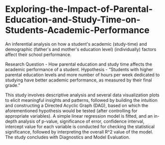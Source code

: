 # Exploring-the-Impact-of-Parental-Education-and-Study-Time-on-Students-Academic-Performance

An inferential analysis on how a student's academic (study-time) and demographic (father's and mother's education level) (individually) factors affect their school performance. 

Research Question - How parental education and study time affects the academic performance of a student.
Hypothesis - “Students with higher parental education levels and more number of hours per week dedicated to studying have better academic performance, as measured by their final grade.”

This study involves descriptive analysis and several data visualization plots to elicit meaningful insights and patterns, followed by building the intuition and constructing a Directed Acyclic Graph (DAG), based on which the aforementioned hypothesis would be tested (after controlling for appropriate variables). A simple linear regression model is fitted, and an in-depth analysis of p-value, significance of error, confidence interval, intercept value for each variable is conducted for checking the statistical significance, followed by interpreting the overall R^2 value of the model. The study concludes with Diagnostics and Model Evaluation.
